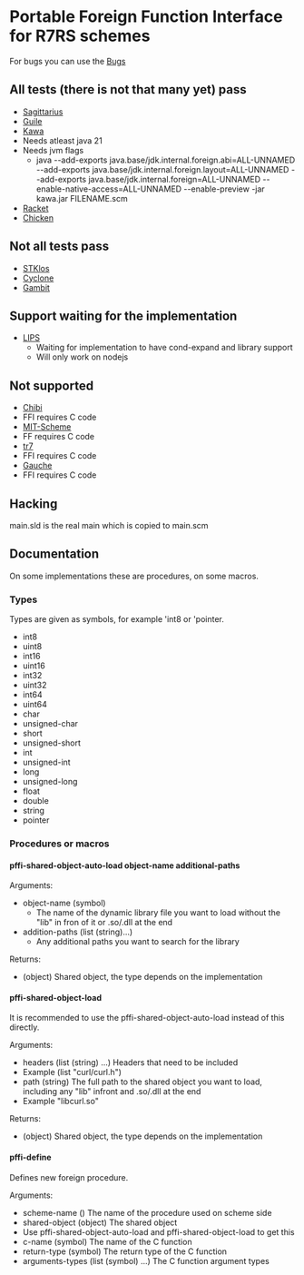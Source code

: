# Portable Foreign Function Interface for R7RS schemes

For bugs you can use the
[Bugs](https://codeberg.org/r7rs-pffi/pffi/projects/9101)

## All tests (there is not that many yet) pass

- [Sagittarius](https://bitbucket.org/ktakashi/sagittarius-scheme/wiki/Home)
- [Guile](https://www.gnu.org/software/guile/)
- [Kawa](https://www.gnu.org/software/kawa/index.html)
- Needs atleast java 21
- Needs jvm flags
  - java --add-exports java.base/jdk.internal.foreign.abi=ALL-UNNAMED --add-exports java.base/jdk.internal.foreign.layout=ALL-UNNAMED --add-exports java.base/jdk.internal.foreign=ALL-UNNAMED --enable-native-access=ALL-UNNAMED --enable-preview -jar kawa.jar FILENAME.scm
- [Racket](https://racket-lang.org/)
- [Chicken](https://www.call-cc.org/)

## Not all tests pass

- [STKlos](https://stklos.net/)
- [Cyclone](https://justinethier.github.io/cyclone/)
- [Gambit](https://gambitscheme.org)

## Support waiting for the implementation

- [LIPS](https://lips.js.org/)
  - Waiting for implementation to have cond-expand and library support
  - Will only work on nodejs

## Not supported

- [Chibi](https://synthcode.com/scheme/chibi)
- FFI requires C code
- [MIT-Scheme](https://www.gnu.org/software/mit-scheme/)
- FF requires C code
- [tr7](https://gitlab.com/jobol/tr7)
- FFI requires C code
- [Gauche](https://practical-scheme.net/gauche/)
- FFI requires C code


## Hacking

main.sld is the real main which is copied to main.scm

## Documentation

On some implementations these are procedures, on some macros.

### Types

Types are given as symbols, for example 'int8 or 'pointer.

- int8
- uint8
- int16
- uint16
- int32
- uint32
- int64
- uint64
- char
- unsigned-char
- short
- unsigned-short
- int
- unsigned-int
- long
- unsigned-long
- float
- double
- string
- pointer


### Procedures or macros

#### pffi-shared-object-auto-load object-name additional-paths

Arguments:

- object-name (symbol)
  - The name of the dynamic library file you want to load without the "lib" in fron of it or .so/.dll at the end
- addition-paths (list (string)...)
  - Any additional paths you want to search for the library

Returns:

- (object) Shared object, the type depends on the implementation

#### pffi-shared-object-load

  It is recommended to use the pffi-shared-object-auto-load instead of this
  directly.

Arguments:

- headers (list (string) ...) Headers that need to be included
- Example (list "curl/curl.h")
- path (string) The full path to the shared object you want to load, including any "lib" infront and .so/.dll at the end
- Example "libcurl.so"

Returns:

- (object) Shared object, the type depends on the implementation



#### pffi-define

Defines new foreign procedure.

Arguments:

- scheme-name () The name of the procedure used on scheme side
- shared-object (object) The shared object
- Use pffi-shared-object-auto-load and pffi-shared-object-load to get this
- c-name (symbol) The name of the C function
- return-type (symbol) The return type of the C function
- arguments-types (list (symbol) ...) The C function argument types
